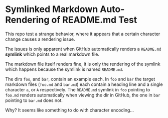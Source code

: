 # Symlinked Markdown Auto-Rendering of README.md Test

This repo test a strange behavior, where it appears that a certain character change causes a rendering issue.

The issues is only apparent when GitHub automatically renders a `README.md` __symlink__ which points to a real markdown file.

The markdown file itself renders fine, it is only the rendering of the symlink which happens because the symlink is named `README.md`.

The dirs `foo`, and `bar`, contain an example each. In `foo` and `bar` the target markdown files (`foo.md` and `bar.md`) each contain a heading line and a single character `a`, or `A` respectively. The `README.md` symlink in `foo` pointing to `foo.md` renders automatically when viewing the dir in GitHub, the one in `bar` pointing to `bar.md` does not.

Why? It seems like something to do with character encoding...

